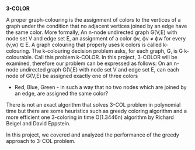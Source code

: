 
**3-COLOR**

A proper graph-colouring is the assignment of colors to the vertices of a graph under the condition that no adjacent vertices joined by an edge have the same color. More formally, 
An n-node undirected graph G(V,E) with node set V and edge set E, an assignment of a color ϕv, ϕv ≠ ϕw for every (v,w) ∈ E.
A graph colouring that properly uses k colors is called k-colouring. The k-colouring decision problem asks, for each graph, G, is G k-colourable. Call this problem k-COLOR.
	In this project, 3-COLOR will be examined, therefore our problem can be expressed as follows:
On an n-node undirected graph G(V,E) with node set V and edge set E, can each node of G(V,E) be assigned exactly one of three colors
- Red, Blue, Green - in such a way that no two nodes which are joined by an edge, are assigned the same color?

 There is not an exact algorithm that solves 3-COL problem in polynomial time but there are some heuristics such as 
 greedy coloring algorithm and a more efficient one 3-coloring in time O(1.3446n) algorithm by Richard Beigel and David Eppstein.

In this project, we covered and analyzed the performance of the greedy approach to 3-COL problem.
 






